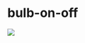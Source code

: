 # bulb-on-off
<img src="https://www.shutterstock.com/image-illustration/two-hanging-light-bulbs-one-glowing-1054793957">
